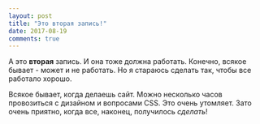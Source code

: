 ```yaml
---
layout: post
title: "Это вторая запись!"
date: 2017-08-19
comments: true
---
```


А это **вторая** запись. И она тоже должна работать. Конечно, всякое бывает - может и не работать. Но я стараюсь сделать так, чтобы все работало хорошо.

Всякое бывает, когда делаешь сайт. Можно несколько часов провозиться с дизайном и вопросами CSS. Это очень утомляет. Зато очень приятно, когда все, наконец, получилось _сделать_!

